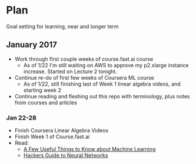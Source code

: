 # Plan

Goal setting for learning, near and longer term

## January 2017

- Work through first couple weeks of course.fast.ai course
  - As of 1/22 I'm still waiting on AWS to approve my p2.xlarge instance increase. Started on Lecture 2 tonight.
- Continue re-do of first few weeks of Coursera ML course
  - As of 1/22, still finishing last of Week 1 linear algebra videos, and starting week 2
- Continue reading and fleshing out this repo with terminology, plus notes from courses and articles

### Jan 22-28
- Finish Coursera Linear Algebra Videos
- Finish Week 1 of Course.fast.ai
- Read:
  - [A Few Useful Things to Know about Machine Learning](http://homes.cs.washington.edu/~pedrod/papers/cacm12.pdf)
  - [Hackers Guide to Neural Networks](http://karpathy.github.io/neuralnets/)
